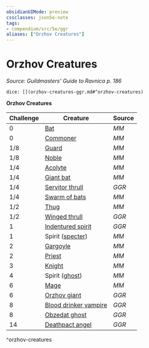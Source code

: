 ```yaml
---
obsidianUIMode: preview
cssclasses: json5e-note
tags:
- compendium/src/5e/ggr
aliases: ["Orzhov Creatures"]
---
```

# Orzhov Creatures
*Source: Guildmasters' Guide to Ravnica p. 186* 

`dice: [](orzhov-creatures-ggr.md#^orzhov-creatures)`

**Orzhov Creatures**

| Challenge | Creature | Source |
|-----------|----------|--------|
| 0 | [Bat](z_compendium/bestiary/beast/bat.md) | *MM* |
| 0 | [Commoner](z_compendium/bestiary/humanoid/commoner.md) | *MM* |
| 1/8 | [Guard](z_compendium/bestiary/humanoid/guard.md) | *MM* |
| 1/8 | [Noble](z_compendium/bestiary/humanoid/noble.md) | *MM* |
| 1/4 | [Acolyte](z_compendium/bestiary/humanoid/acolyte.md) | *MM* |
| 1/4 | [Giant bat](z_compendium/bestiary/beast/giant-bat.md) | *MM* |
| 1/4 | [Servitor thrull](z_compendium/bestiary/construct/servitor-thrull-ggr.md) | *GGR* |
| 1/4 | [Swarm of bats](z_compendium/bestiary/beast/swarm-of-bats.md) | *MM* |
| 1/2 | [Thug](z_compendium/bestiary/humanoid/thug.md) | *MM* |
| 1/2 | [Winged thrull](z_compendium/bestiary/construct/winged-thrull-ggr.md) | *GGR* |
| 1 | [Indentured spirit](z_compendium/bestiary/undead/indentured-spirit-ggr.md) | *GGR* |
| 1 | Spirit ([specter](z_compendium/bestiary/undead/specter.md)) | *MM* |
| 2 | [Gargoyle](z_compendium/bestiary/elemental/gargoyle.md) | *MM* |
| 2 | [Priest](z_compendium/bestiary/humanoid/priest.md) | *MM* |
| 3 | [Knight](z_compendium/bestiary/humanoid/knight.md) | *MM* |
| 4 | Spirit ([ghost](z_compendium/bestiary/undead/ghost.md)) | *MM* |
| 6 | [Mage](z_compendium/bestiary/humanoid/mage.md) | *MM* |
| 6 | [Orzhov giant](z_compendium/bestiary/giant/orzhov-giant-ggr.md) | *GGR* |
| 8 | [Blood drinker vampire](z_compendium/bestiary/undead/blood-drinker-vampire-ggr.md) | *GGR* |
| 8 | [Obzedat ghost](z_compendium/bestiary/undead/obzedat-ghost-ggr.md) | *GGR* |
| 14 | [Deathpact angel](z_compendium/bestiary/celestial/deathpact-angel-ggr.md) | *GGR* |
^orzhov-creatures